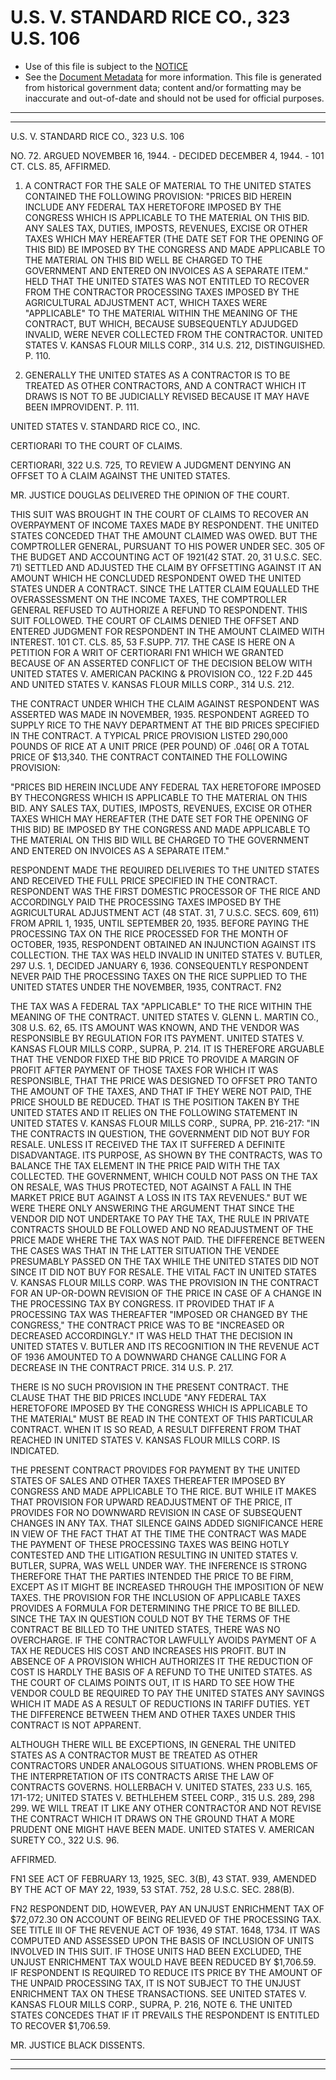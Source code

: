 ---
---

# U.S. V. STANDARD RICE CO., 323 U.S. 106

* Use of this file is subject to the [NOTICE](https://github.com/publicdocs/notice/blob/master/NOTICE)
* See the [Document Metadata](../../../) for more information.
  This file is generated from historical government data; content and/or formatting may be inaccurate and out-of-date and should not be used for official purposes.

----------
----------

U.S. V. STANDARD RICE CO., 323 U.S. 106

NO. 72.  ARGUED NOVEMBER 16, 1944.  - DECIDED DECEMBER 4, 1944.  - 101 CT. CLS. 85, AFFIRMED.

1.  A CONTRACT FOR THE SALE OF MATERIAL TO THE UNITED STATES CONTAINED THE FOLLOWING PROVISION: "PRICES BID HEREIN INCLUDE ANY FEDERAL TAX HERETOFORE IMPOSED BY THE CONGRESS WHICH IS APPLICABLE TO THE MATERIAL ON THIS BID.  ANY SALES TAX, DUTIES, IMPOSTS, REVENUES, EXCISE OR OTHER TAXES WHICH MAY HEREAFTER (THE DATE SET FOR THE OPENING OF THIS BID) BE IMPOSED BY THE CONGRESS AND MADE APPLICABLE TO THE MATERIAL ON THIS BID WELL BE CHARGED TO THE GOVERNMENT AND ENTERED ON INVOICES AS A SEPARATE ITEM."  HELD THAT THE UNITED STATES WAS NOT ENTITLED TO RECOVER FROM THE CONTRACTOR PROCESSING TAXES IMPOSED BY THE AGRICULTURAL ADJUSTMENT ACT, WHICH TAXES WERE "APPLICABLE" TO THE MATERIAL WITHIN THE MEANING OF THE CONTRACT, BUT WHICH, BECAUSE SUBSEQUENTLY ADJUDGED INVALID, WERE NEVER COLLECTED FROM THE CONTRACTOR.  UNITED STATES V. KANSAS FLOUR MILLS CORP., 314 U.S. 212, DISTINGUISHED.  P. 110.

2.  GENERALLY THE UNITED STATES AS A CONTRACTOR IS TO BE TREATED AS OTHER CONTRACTORS, AND A CONTRACT WHICH IT DRAWS IS NOT TO BE JUDICIALLY REVISED BECAUSE IT MAY HAVE BEEN IMPROVIDENT.  P. 111.

UNITED STATES V. STANDARD RICE CO., INC.

CERTIORARI TO THE COURT OF CLAIMS.

CERTIORARI, 322 U.S. 725, TO REVIEW A JUDGMENT DENYING AN OFFSET TO A CLAIM AGAINST THE UNITED STATES.

MR. JUSTICE DOUGLAS DELIVERED THE OPINION OF THE COURT.

THIS SUIT WAS BROUGHT IN THE COURT OF CLAIMS TO RECOVER AN OVERPAYMENT OF INCOME TAXES MADE BY RESPONDENT.  THE UNITED STATES CONCEDED THAT THE AMOUNT CLAIMED WAS OWED.  BUT THE COMPTROLLER GENERAL, PURSUANT TO HIS POWER UNDER SEC. 305 OF THE BUDGET AND ACCOUNTING ACT OF 1921(42 STAT. 20, 31 U.S.C. SEC. 71) SETTLED AND ADJUSTED THE CLAIM BY OFFSETTING AGAINST IT AN AMOUNT WHICH HE CONCLUDED RESPONDENT OWED THE UNITED STATES UNDER A CONTRACT.  SINCE THE LATTER CLAIM EQUALLED THE OVERASSESSMENT ON THE INCOME TAXES, THE COMPTROLLER GENERAL REFUSED TO AUTHORIZE A REFUND TO RESPONDENT.  THIS SUIT FOLLOWED.  THE COURT OF CLAIMS DENIED THE OFFSET AND ENTERED JUDGMENT FOR RESPONDENT IN THE AMOUNT CLAIMED WITH INTEREST.  101 CT. CLS. 85, 53 F.SUPP.  717.  THE CASE IS HERE ON A PETITION FOR A WRIT OF CERTIORARI  FN1  WHICH WE GRANTED BECAUSE OF AN ASSERTED CONFLICT OF THE DECISION BELOW WITH UNITED STATES V. AMERICAN PACKING & PROVISION CO., 122 F.2D 445 AND UNITED STATES V. KANSAS FLOUR MILLS CORP., 314 U.S. 212.

THE CONTRACT UNDER WHICH THE CLAIM AGAINST RESPONDENT WAS ASSERTED WAS MADE IN NOVEMBER, 1935.  RESPONDENT AGREED TO SUPPLY RICE TO THE NAVY DEPARTMENT AT THE BID PRICES SPECIFIED IN THE CONTRACT.  A TYPICAL PRICE PROVISION LISTED 290,000 POUNDS OF RICE AT A UNIT PRICE (PER POUND) OF .046\[ OR A TOTAL PRICE OF $13,340.  THE CONTRACT CONTAINED THE FOLLOWING PROVISION:

"PRICES BID HEREIN INCLUDE ANY FEDERAL TAX HERETOFORE IMPOSED BY THECONGRESS WHICH IS APPLICABLE TO THE MATERIAL ON THIS BID.  ANY SALES TAX, DUTIES, IMPOSTS, REVENUES, EXCISE OR OTHER TAXES WHICH MAY HEREAFTER (THE DATE SET FOR THE OPENING OF THIS BID) BE IMPOSED BY THE CONGRESS AND MADE APPLICABLE TO THE MATERIAL ON THIS BID WILL BE CHARGED TO THE GOVERNMENT AND ENTERED ON INVOICES AS A SEPARATE ITEM."

RESPONDENT MADE THE REQUIRED DELIVERIES TO THE UNITED STATES AND RECEIVED THE FULL PRICE SPECIFIED IN THE CONTRACT.  RESPONDENT WAS THE FIRST DOMESTIC PROCESSOR OF THE RICE AND ACCORDINGLY PAID THE PROCESSING TAXES IMPOSED BY THE AGRICULTURAL ADJUSTMENT ACT (48 STAT. 31, 7 U.S.C. SECS. 609, 611) FROM APRIL 1, 1935, UNTIL SEPTEMBER 20, 1935.  BEFORE PAYING THE PROCESSING TAX ON THE RICE PROCESSED FOR THE MONTH OF OCTOBER, 1935, RESPONDENT OBTAINED AN INJUNCTION AGAINST ITS COLLECTION.  THE TAX WAS HELD INVALID IN UNITED STATES V. BUTLER, 297 U.S. 1, DECIDED JANUARY 6, 1936.  CONSEQUENTLY RESPONDENT NEVER PAID THE PROCESSING TAXES ON THE RICE SUPPLIED TO THE UNITED STATES UNDER THE NOVEMBER, 1935, CONTRACT.  FN2

THE TAX WAS A FEDERAL TAX "APPLICABLE" TO THE RICE WITHIN THE MEANING OF THE CONTRACT.  UNITED STATES V. GLENN L. MARTIN CO., 308 U.S. 62, 65.  ITS AMOUNT WAS KNOWN, AND THE VENDOR WAS RESPONSIBLE BY REGULATION FOR ITS PAYMENT.  UNITED STATES V. KANSAS FLOUR MILLS CORP., SUPRA, P. 214.  IT IS THEREFORE ARGUABLE THAT THE VENDOR FIXED THE BID PRICE TO PROVIDE A MARGIN OF PROFIT AFTER PAYMENT OF THOSE TAXES FOR WHICH IT WAS RESPONSIBLE, THAT THE PRICE WAS DESIGNED TO OFFSET PRO TANTO THE AMOUNT OF THE TAXES, AND THAT IF THEY WERE NOT PAID, THE PRICE SHOULD BE REDUCED.  THAT IS THE POSITION TAKEN BY THE UNITED STATES AND IT RELIES ON THE FOLLOWING STATEMENT IN UNITED STATES V. KANSAS FLOUR MILLS CORP., SUPRA, PP. 216-217:  "IN THE CONTRACTS IN QUESTION, THE GOVERNMENT DID NOT BUY FOR RESALE.  UNLESS IT RECEIVED THE TAX IT SUFFERED A DEFINITE DISADVANTAGE.  ITS PURPOSE, AS SHOWN BY THE CONTRACTS, WAS TO BALANCE THE TAX ELEMENT IN THE PRICE PAID WITH THE TAX COLLECTED.  THE GOVERNMENT, WHICH COULD NOT PASS ON THE TAX ON RESALE, WAS THUS PROTECTED, NOT AGAINST A FALL IN THE MARKET PRICE BUT AGAINST A LOSS IN ITS TAX REVENUES."  BUT WE WERE THERE ONLY ANSWERING THE ARGUMENT THAT SINCE THE VENDOR DID NOT UNDERTAKE TO PAY THE TAX, THE RULE IN PRIVATE CONTRACTS SHOULD BE FOLLOWED AND NO READJUSTMENT OF THE PRICE MADE WHERE THE TAX WAS NOT PAID.  THE DIFFERENCE BETWEEN THE CASES WAS THAT IN THE LATTER SITUATION THE VENDEE PRESUMABLY PASSED ON THE TAX WHILE THE UNITED STATES DID NOT SINCE IT DID NOT BUY FOR RESALE.  THE VITAL FACT IN UNITED STATES V. KANSAS FLOUR MILLS CORP. WAS THE PROVISION IN THE CONTRACT FOR AN UP-OR-DOWN REVISION OF THE PRICE IN  CASE OF A CHANGE IN THE PROCESSING TAX BY CONGRESS.  IT PROVIDED THAT IF A PROCESSING TAX WAS THEREAFTER "IMPOSED OR CHANGED BY THE CONGRESS," THE CONTRACT PRICE WAS TO BE "INCREASED OR DECREASED ACCORDINGLY."  IT WAS HELD THAT THE DECISION IN UNITED STATES V. BUTLER AND ITS RECOGNITION IN THE REVENUE ACT OF 1936 AMOUNTED TO A DOWNWARD CHANGE CALLING FOR A DECREASE IN THE CONTRACT PRICE.  314 U.S. P. 217.

THERE IS NO SUCH PROVISION IN THE PRESENT CONTRACT.  THE CLAUSE THAT THE BID PRICES INCLUDE "ANY FEDERAL TAX HERETOFORE IMPOSED BY THE CONGRESS WHICH IS APPLICABLE TO THE MATERIAL" MUST BE READ IN THE CONTEXT OF THIS PARTICULAR CONTRACT.  WHEN IT IS SO READ, A RESULT DIFFERENT FROM THAT REACHED IN UNITED STATES V. KANSAS FLOUR MILLS CORP. IS INDICATED.

THE PRESENT CONTRACT PROVIDES FOR PAYMENT BY THE UNITED STATES OF SALES AND OTHER TAXES THEREAFTER IMPOSED BY CONGRESS AND MADE APPLICABLE TO THE RICE.  BUT WHILE IT MAKES THAT PROVISION FOR UPWARD READJUSTMENT OF THE PRICE, IT PROVIDES FOR NO DOWNWARD REVISION IN CASE OF SUBSEQUENT CHANGES IN ANY TAX.  THAT SILENCE GAINS ADDED SIGNIFICANCE HERE IN VIEW OF THE FACT THAT AT THE TIME THE CONTRACT WAS MADE THE PAYMENT OF THESE PROCESSING TAXES WAS BEING HOTLY CONTESTED AND THE LITIGATION RESULTING IN UNITED STATES V. BUTLER, SUPRA, WAS WELL UNDER WAY.  THE INFERENCE IS STRONG THEREFORE THAT THE PARTIES INTENDED THE PRICE TO BE FIRM, EXCEPT AS IT MIGHT BE INCREASED THROUGH THE IMPOSITION OF NEW TAXES.  THE PROVISION FOR THE INCLUSION OF APPLICABLE TAXES PROVIDES A FORMULA FOR DETERMINING THE PRICE TO BE BILLED.  SINCE THE TAX IN QUESTION COULD NOT BY THE TERMS OF THE CONTRACT BE BILLED TO THE UNITED STATES, THERE WAS NO OVERCHARGE.  IF THE CONTRACTOR LAWFULLY AVOIDS PAYMENT OF A TAX HE REDUCES HIS COST AND INCREASES HIS PROFIT.  BUT IN ABSENCE OF A PROVISION WHICH AUTHORIZES IT THE REDUCTION OF COST IS HARDLY THE BASIS OF A REFUND TO THE UNITED STATES.  AS THE COURT OF CLAIMS POINTS OUT, IT IS HARD TO SEE HOW THE VENDOR COULD BE REQUIRED TO PAY THE UNITED STATES ANY SAVINGS WHICH IT MADE AS A RESULT OF REDUCTIONS IN TARIFF DUTIES.  YET THE DIFFERENCE BETWEEN THEM AND OTHER TAXES UNDER THIS CONTRACT IS NOT APPARENT.

ALTHOUGH THERE WILL BE EXCEPTIONS, IN GENERAL THE UNITED STATES AS A CONTRACTOR MUST BE TREATED AS OTHER CONTRACTORS UNDER ANALOGOUS SITUATIONS.  WHEN PROBLEMS OF THE INTERPRETATION OF ITS CONTRACTS ARISE THE LAW OF CONTRACTS GOVERNS.  HOLLERBACH V. UNITED STATES, 233 U.S. 165, 171-172; UNITED STATES V. BETHLEHEM STEEL CORP., 315 U.S. 289, 298 299.  WE WILL TREAT IT LIKE ANY OTHER CONTRACTOR AND NOT REVISE THE CONTRACT WHICH IT DRAWS ON THE GROUND THAT A MORE PRUDENT ONE MIGHT HAVE BEEN MADE.  UNITED STATES V. AMERICAN SURETY CO., 322 U.S. 96.

AFFIRMED.

FN1  SEE ACT OF FEBRUARY 13, 1925, SEC. 3(B), 43 STAT. 939, AMENDED BY THE ACT OF MAY 22, 1939, 53 STAT. 752, 28 U.S.C. SEC. 288(B).

FN2  RESPONDENT DID, HOWEVER, PAY AN UNJUST ENRICHMENT TAX OF $72,072.30 ON ACCOUNT OF BEING RELIEVED OF THE PROCESSING TAX.  SEE TITLE III OF THE REVENUE ACT OF 1936, 49 STAT. 1648, 1734.  IT WAS COMPUTED AND ASSESSED UPON THE BASIS OF INCLUSION OF UNITS INVOLVED IN THIS SUIT.  IF THOSE UNITS HAD BEEN EXCLUDED, THE UNJUST ENRICHMENT TAX WOULD HAVE BEEN REDUCED BY $1,706.59.  IF RESPONDENT IS REQUIRED TO REDUCE ITS PRICE BY THE AMOUNT OF THE UNPAID PROCESSING TAX, IT IS NOT SUBJECT TO THE UNJUST ENRICHMENT TAX ON THESE TRANSACTIONS.  SEE UNITED STATES V. KANSAS FLOUR MILLS CORP., SUPRA, P. 216, NOTE 6.  THE UNITED STATES CONCEDES THAT IF IT PREVAILS THE RESPONDENT IS ENTITLED TO RECOVER $1,706.59.

MR. JUSTICE BLACK DISSENTS.


----------
----------

